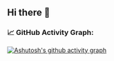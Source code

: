 ## Hi there 👋

### 📈 GitHub Activity Graph:
[![Ashutosh's github activity graph](https://github-readme-activity-graph.vercel.app/graph?username=Garuda-Ya&bg_color=797979&line=e9d1ad&color=e9d1ad&area=true&area_color=000218)](https://github.com/ashutosh00710/github-readme-activity-graph)

